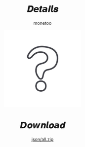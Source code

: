 <body>
  <div align="center">
    <h1>𝑫𝙚𝒕𝙖𝒊𝙡𝒔</h1>
    <p>monetoo</p>
    <img src=https://raw.githubusercontent.com/Minato0211/minato-jsons/main/assets/unknown.webp>
    <h1>𝘿𝒐𝙬𝒏𝙡𝒐𝙖𝒅</h1>
    <a href="json/all.zip">json/all.zip</a></br>
  </div>
</body>
